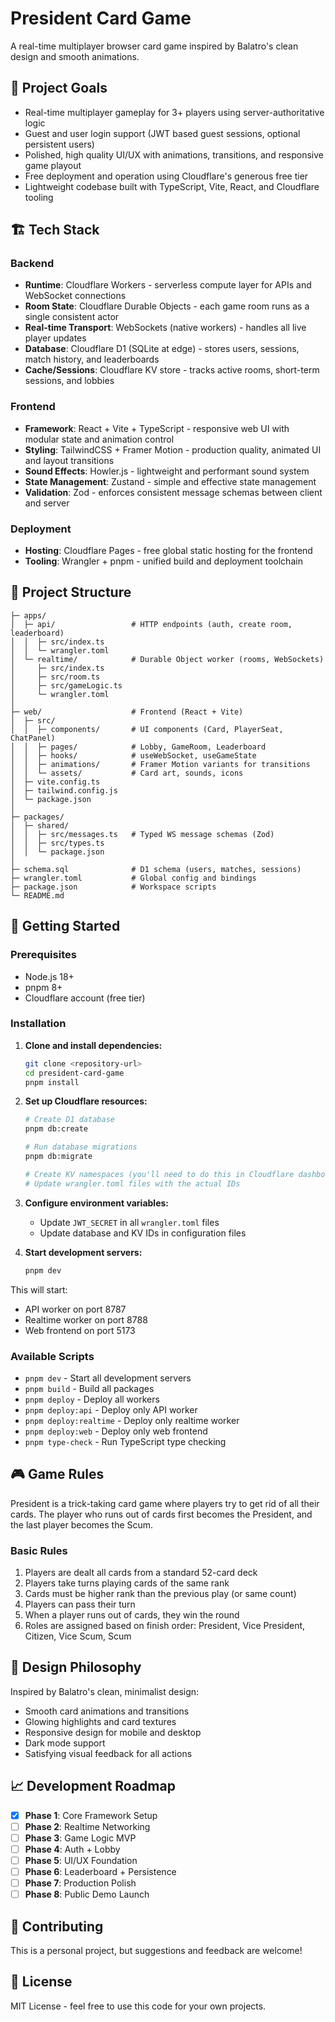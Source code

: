 # President Card Game

A real-time multiplayer browser card game inspired by Balatro's clean design and smooth animations.

## 🎯 Project Goals

- Real-time multiplayer gameplay for 3+ players using server-authoritative logic
- Guest and user login support (JWT based guest sessions, optional persistent users)
- Polished, high quality UI/UX with animations, transitions, and responsive game playout
- Free deployment and operation using Cloudflare's generous free tier
- Lightweight codebase built with TypeScript, Vite, React, and Cloudflare tooling

## 🏗️ Tech Stack

### Backend
- **Runtime**: Cloudflare Workers - serverless compute layer for APIs and WebSocket connections
- **Room State**: Cloudflare Durable Objects - each game room runs as a single consistent actor
- **Real-time Transport**: WebSockets (native workers) - handles all live player updates
- **Database**: Cloudflare D1 (SQLite at edge) - stores users, sessions, match history, and leaderboards
- **Cache/Sessions**: Cloudflare KV store - tracks active rooms, short-term sessions, and lobbies

### Frontend
- **Framework**: React + Vite + TypeScript - responsive web UI with modular state and animation control
- **Styling**: TailwindCSS + Framer Motion - production quality, animated UI and layout transitions
- **Sound Effects**: Howler.js - lightweight and performant sound system
- **State Management**: Zustand - simple and effective state management
- **Validation**: Zod - enforces consistent message schemas between client and server

### Deployment
- **Hosting**: Cloudflare Pages - free global static hosting for the frontend
- **Tooling**: Wrangler + pnpm - unified build and deployment toolchain

## 📁 Project Structure

```
├─ apps/
│  ├─ api/                 # HTTP endpoints (auth, create room, leaderboard)
│  │  ├─ src/index.ts
│  │  └─ wrangler.toml
│  └─ realtime/            # Durable Object worker (rooms, WebSockets)
│     ├─ src/index.ts
│     ├─ src/room.ts
│     ├─ src/gameLogic.ts
│     └─ wrangler.toml
│
├─ web/                    # Frontend (React + Vite)
│  ├─ src/
│  │  ├─ components/       # UI components (Card, PlayerSeat, ChatPanel)
│  │  ├─ pages/            # Lobby, GameRoom, Leaderboard
│  │  ├─ hooks/            # useWebSocket, useGameState
│  │  ├─ animations/       # Framer Motion variants for transitions
│  │  └─ assets/           # Card art, sounds, icons
│  ├─ vite.config.ts
│  ├─ tailwind.config.js
│  └─ package.json
│
├─ packages/
│  ├─ shared/
│  │  ├─ src/messages.ts   # Typed WS message schemas (Zod)
│  │  ├─ src/types.ts
│  │  └─ package.json
│
├─ schema.sql              # D1 schema (users, matches, sessions)
├─ wrangler.toml           # Global config and bindings
├─ package.json            # Workspace scripts
└─ README.md
```

## 🚀 Getting Started

### Prerequisites

- Node.js 18+ 
- pnpm 8+
- Cloudflare account (free tier)

### Installation

1. **Clone and install dependencies:**
   ```bash
   git clone <repository-url>
   cd president-card-game
   pnpm install
   ```

2. **Set up Cloudflare resources:**
   ```bash
   # Create D1 database
   pnpm db:create
   
   # Run database migrations
   pnpm db:migrate
   
   # Create KV namespaces (you'll need to do this in Cloudflare dashboard)
   # Update wrangler.toml files with the actual IDs
   ```

3. **Configure environment variables:**
   - Update `JWT_SECRET` in all `wrangler.toml` files
   - Update database and KV IDs in configuration files

4. **Start development servers:**
   ```bash
   pnpm dev
   ```

This will start:
- API worker on port 8787
- Realtime worker on port 8788  
- Web frontend on port 5173

### Available Scripts

- `pnpm dev` - Start all development servers
- `pnpm build` - Build all packages
- `pnpm deploy` - Deploy all workers
- `pnpm deploy:api` - Deploy only API worker
- `pnpm deploy:realtime` - Deploy only realtime worker
- `pnpm deploy:web` - Deploy only web frontend
- `pnpm type-check` - Run TypeScript type checking

## 🎮 Game Rules

President is a trick-taking card game where players try to get rid of all their cards. The player who runs out of cards first becomes the President, and the last player becomes the Scum.

### Basic Rules
1. Players are dealt all cards from a standard 52-card deck
2. Players take turns playing cards of the same rank
3. Cards must be higher rank than the previous play (or same count)
4. Players can pass their turn
5. When a player runs out of cards, they win the round
6. Roles are assigned based on finish order: President, Vice President, Citizen, Vice Scum, Scum

## 🎨 Design Philosophy

Inspired by Balatro's clean, minimalist design:
- Smooth card animations and transitions
- Glowing highlights and card textures
- Responsive design for mobile and desktop
- Dark mode support
- Satisfying visual feedback for all actions

## 📈 Development Roadmap

- [x] **Phase 1**: Core Framework Setup
- [ ] **Phase 2**: Realtime Networking
- [ ] **Phase 3**: Game Logic MVP
- [ ] **Phase 4**: Auth + Lobby
- [ ] **Phase 5**: UI/UX Foundation
- [ ] **Phase 6**: Leaderboard + Persistence
- [ ] **Phase 7**: Production Polish
- [ ] **Phase 8**: Public Demo Launch

## 🤝 Contributing

This is a personal project, but suggestions and feedback are welcome!

## 📄 License

MIT License - feel free to use this code for your own projects.

